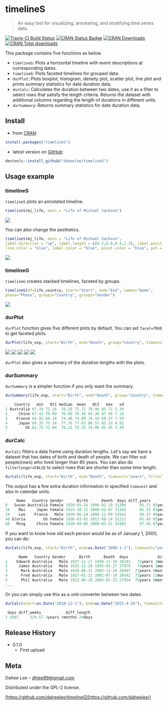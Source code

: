 
timelineS
=========

> An easy tool for visualizing, annotating, and stratifying time series data.

[![Travis-CI Build Status](https://travis-ci.org/daheelee/timelineS.svg?branch=master)](https://travis-ci.org/daheelee/timelineS) [![CRAN Status Badge](http://www.r-pkg.org/badges/version/timelineS)](http://cran.r-project.org/package=timelineS) [![CRAN Downloads](http://cranlogs.r-pkg.org/badges/timelineS)](https://cran.r-project.org/package=timelineS) [![CRAN Total downloads](http://cranlogs.r-pkg.org/badges/grand-total/timelineS)](http://cran.r-project.org/package=timelineS)

This package contains five functions as below.

-   `timelineS`: Plots a horizontal timeline with event descriptions at corresponding dates.
-   `timelineG`: Plots faceted timelines for grouped data.
-   `durPlot`: Plots boxplot, histogram, density plot, scatter plot, line plot and prints summary statistics for date duration data.
-   `durCalc`: Calculates the duration between two dates, use it as a filter to select rows that satisfy the length criteria. Returns the dataset with additional columns regarding the length of durations in different units.
-   `durSummary`: Returns summary statistics for date duration data.

Install
-------

-   from [CRAN](https://cran.r-project.org/package=timelineS):

``` r
install.packages("timelineS")
```

-   latest version on [GitHub](https://github.com/daheelee/timelineS):

``` r
devtools::install_github("daheelee/timelineS")
```

Usage example
-------------

### timelineS

`timelineS` plots an annotated timeline.

``` r
timelineS(mj_life, main = "Life of Michael Jackson")
```

![](README-MJ.png)

You can also change the aesthetics.

``` r
timelineS(mj_life, main = "Life of Michael Jackson", 
label.direction = "up", label.length = c(0.2,0.8,0.4,1.2), label.position = 3, 
line.color = "blue", label.color = "blue", point.color = "blue", pch = "-")
```

![](README-MJ2.png)

### timelineG

`timelineG` creates stacked timelines, faceted by groups.

``` r
timelineG(df=life_country, start="Start", end="End", names="Name", 
phase="Phase", group1="Country", group2="Gender")
```

![](README-group.png)

### durPlot

`durPlot` function gives five different plots by default. You can set `facet=TRUE` to get faceted plots.

``` r
durPlot(life_exp, start="Birth", end="Death", group="Country", timeunit="years", facet=TRUE, binwidth=3, alpha=0.7, title=TRUE)
```

![](README-box.png) ![](README-hist.png) ![](README-density.png) ![](README-scatter.png) ![](README-line.png)

`durPlot` also gives a summary of the duration lengths with the plots.

### durSummary

`durSummary` is a simpler function if you only want the summary.

``` r
durSummary(life_exp, start="Birth", end="Death", group="Country", timeunit="years")
```

``` r
    Country   min   Qt1 median  mean   Qt3   max   sd
1 Australia 67.19 72.16  76.26 75.72 78.98 85.71 5.30
2     China 67.41 70.09  76.06 76.44 83.38 87.56 7.14
3    France 64.02 68.16  74.48 74.89 79.10 89.37 7.59
4     Japan 69.35 75.14  77.76 77.63 80.57 85.33 4.82
5        US 62.73 72.04  76.21 75.35 79.00 85.45 5.49
```

### durCalc

`durCalc` filters a data frame using duration lengths. Let's say we have a dataset that has dates of birth and death of people. We can filter out people(rows) who lived longer than 85 years. You can also do `filterlonger=FALSE` to select rows that are shorter than some time length.

``` r
durCalc(life_exp, start="Birth", end="Death", timeunit="years", filterlength=85)
```

The output has a few extra duration information in specified `timeunit` and also in calendar units.

``` r
     Name   Country Gender      Birth      Death  days diff_years            diff_length             longer_by
8   Susan Australia Female 1920-05-26 2006-02-10 31306      85.71 85years 8months 16days        8months 16days
19    Mai     Japan Female 1923-10-12 2009-02-07 31165      85.33 85years 3months 27days        3months 27days
24    Leo    France   Male 1920-06-28 2009-11-09 32641      89.37 89years 4months 12days 4years 4months 12days
48 Gloria        US Female 1926-03-01 2011-08-14 31212      85.45 85years 5months 14days        5months 14days
60   Ming     China Female 1920-09-06 2008-03-31 31983      87.56 87years 6months 24days 2years 6months 24days
```

If you want to know how old each person would be as of January 1, 2000, you can do:

``` r
durCalc(life_exp, start="Birth", end=as.Date("2000-1-1"), timeunit="years")
```

``` r
      Name   Country Gender      Birth      Death  days             diff_length
1    Edward Australia   Male 1927-11-17 1999-12-16 26343   72years 1month 15days
2     James Australia   Male 1925-11-20 1993-01-27 27070   74years 1month 11days
3      Mark Australia   Male 1926-06-11 2003-12-26 26867  73years 6months 21days
4      Fred Australia   Male 1927-01-22 2002-07-19 26642  72years 11months 9days
5      Phil Australia   Male 1923-06-20 2003-01-15 27954  76years 6months 12days
...
```

Or you can simply use this as a unit-converter between two dates.

``` r
durCalc(start=as.Date("2010-12-1"), end=as.Date("2015-4-26"), timeunit="weeks")
```

``` r
 days diff_weeks           diff_length
1 1607     229.57 4years 4months 24days
```

Release History
---------------

-   0.1.0
    -   First upload

Meta
----

Dahee Lee – <dhlee99@gmail.com>

Distributed under the GPL-2 license.

[https://github.com/daheelee/timelineS](https://github.com/daheelee/)
